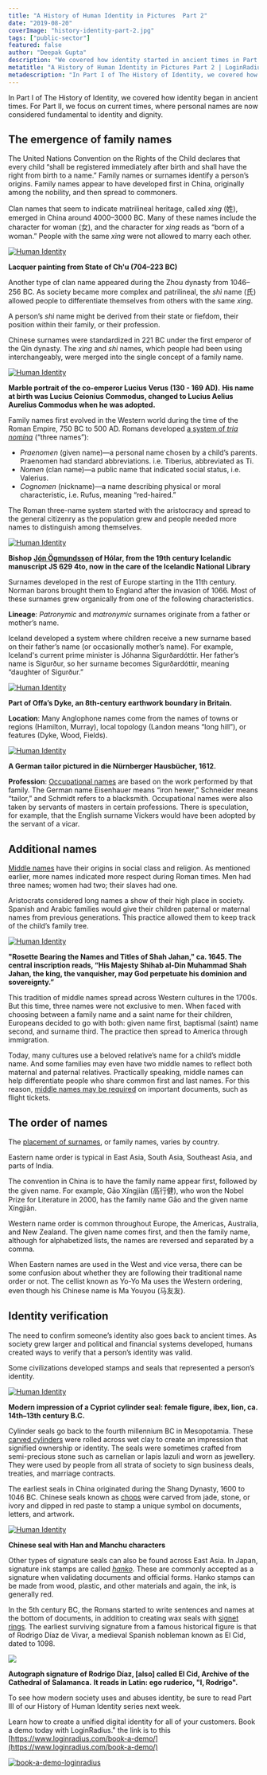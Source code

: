 ```yaml
---
title: "A History of Human Identity in Pictures  Part 2"
date: "2019-08-20"
coverImage: "history-identity-part-2.jpg"
tags: ["public-sector"]
featured: false 
author: "Deepak Gupta"
description: "We covered how identity started in ancient times in Part I of The History of Identity. We concentrate on present times for Part II, where personal names are now considered central to identification and integrity."
metatitle: "A History of Human Identity in Pictures Part 2 | LoginRadius"
metadescription: "In Part I of The History of Identity, we covered how identity began in ancient times. For Part II, we focus on current times, where personal names are now considered fundamental to identity and dignity."
---
```


In Part I of The History of Identity, we covered how identity began in ancient times. For Part II, we focus on current times, where personal names are now considered fundamental to identity and dignity. 

## The emergence of family names

The United Nations Convention on the Rights of the Child declares that every child “shall be registered immediately after birth and shall have the right from birth to a name.” Family names or surnames identify a person’s origins. Family names appear to have developed first in China, originally among the nobility, and then spread to commoners.

Clan names that seem to indicate matrilineal heritage, called _xìng_ (姓), emerged in China around 4000–3000 BC. Many of these names include the character for woman (女), and the character for _xìng_ reads as “born of a woman.” People with the same _xìng_ were not allowed to marry each other.

[![Human Identity](image-1.jpg)](https://commons.wikimedia.org/wiki/File:Lacquer_painting_from_Ch%27u_State.jpg)


**Lacquer painting from State of Ch'u (704–223 BC)**

Another type of clan name appeared during the Zhou dynasty from 1046–256 BC. As society became more complex and patrilineal, the _shì_ name (氏) allowed people to differentiate themselves from others with the same _xìng_.

A person’s _shì_ name might be derived from their state or fiefdom, their position within their family, or their profession.

Chinese surnames were standardized in 221 BC under the first emperor of the Qin dynasty. The _xìng_ and _shì_ names, which people had been using interchangeably, were merged into the single concept of a family name.

[![Human Identity](image-2.jpeg)](https://www.metmuseum.org/art/collection/search/248783)

**Marble portrait of the co-emperor Lucius Verus (130 - 169 AD).** **His name at birth was Lucius Ceionius Commodus, changed to Lucius Aelius Aurelius Commodus when he was adopted.**

Family names first evolved in the Western world during the time of the Roman Empire, 750 BC to 500 AD. Romans developed [a system of _tria_ _nomina_](https://heraldry.sca.org/names/roman.html) (“three names”):

- _Praenomen_ (given name)—a personal name chosen by a child’s parents. Praenomen had standard abbreviations. i.e. Tiberius, abbreviated as Ti.
- _Nomen_ (clan name)—a public name that indicated social status, i.e. Valerius.
- _Cognomen_ (nickname)—a name describing physical or moral characteristic, i.e. Rufus, meaning “red-haired.”

The Roman three-name system started with the aristocracy and spread to the general citizenry as the population grew and people needed more names to distinguish among themselves.

[![Human Identity](image-3.jpg)](https://commons.wikimedia.org/wiki/File:Jon_Ogmundsson_Icelandic_bishop.jpg)

**Bishop** [**Jón Ögmundsson**](https://commons.wikimedia.org/w/index.php?title=J%C3%B3n_%C3%96gmundsson&action=edit&redlink=1) **of Hólar, from the 19th century Icelandic manuscript JS 629 4to, now in the care of the Icelandic National Library**

Surnames developed in the rest of Europe starting in the 11th century. Norman barons brought them to England after the invasion of 1066. Most of these surnames grew organically from one of the following characteristics.

**Lineage**: _Patronymic_ and _matronymic_ surnames originate from a father or mother’s name.

Iceland developed a system where children receive a new surname based on their father’s name (or occasionally mother’s name). For example, Iceland's current prime minister is Jóhanna Sigurðardóttir. Her father’s name is Sigurður, so her surname becomes Sigurðardóttir, meaning “daughter of Sigurður.”

[![Human Identity](image-4.jpg)](https://www.english-heritage.org.uk/learn/story-of-england/early-medieval/architecture/)

**Part of Offa’s Dyke, an 8th-century earthwork boundary in Britain.**

**Location**: Many Anglophone names come from the names of towns or regions (Hamilton, Murray), local topology (Landon means “long hill”), or features (Dyke, Wood, Fields).

[![Human Identity](image-5.jpeg)](https://hausbuecher.nuernberg.de/75-Amb-2-279-81-v/data)

**A German tailor pictured in die Nürnberger Hausbücher, 1612.**

**Profession**: [Occupational names](https://en.wikipedia.org/wiki/Surname#Occupational_surname) are based on the work performed by that family. The German name Eisenhauer means “iron hewer,” Schneider means “tailor,” and Schmidt refers to a blacksmith. Occupational names were also taken by servants of masters in certain professions. There is speculation, for example, that the English surname Vickers would have been adopted by the servant of a vicar.

## Additional names

[Middle names](https://www.rd.com/culture/why-do-we-have-middle-names/) have their origins in social class and religion. As mentioned earlier, more names indicated more respect during Roman times. Men had three names; women had two; their slaves had one. 

Aristocrats considered long names a show of their high place in society. Spanish and Arabic families would give their children paternal or maternal names from previous generations. This practice allowed them to keep track of the child’s family tree. 

[![Human Identity](image-6.jpeg)](https://www.metmuseum.org/art/collection/search/451286?&searchField=All&sortBy=Relevance&when=A.D.+1600-1800&ft=royal+name&offset=0&rpp=20&amp;pos=1)

**"Rosette Bearing the Names and Titles of Shah Jahan," ca. 1645. The central inscription reads, “His Majesty Shihab al-Din Muhammad Shah Jahan, the king, the vanquisher, may God perpetuate his dominion and sovereignty.”**

This tradition of middle names spread across Western cultures in the 1700s. But this time, three names were not exclusive to men. When faced with choosing between a family name and a saint name for their children, Europeans decided to go with both: given name first, baptismal (saint) name second, and surname third. The practice then spread to America through immigration.

Today, many cultures use a beloved relative’s name for a child’s middle name. And some families may even have two middle names to reflect both maternal and paternal relatives. Practically speaking, middle names can help differentiate people who share common first and last names. For this reason, [middle names may be required](https://www.businessinsider.com/why-you-cant-board-flights-if-your-middle-name-isnt-on-your-ticket-2018-4) on important documents, such as flight tickets.

## The order of names

The [placement of surnames](https://en.wikipedia.org/wiki/Personal_name#Name_order), or family names, varies by country. 

Eastern name order is typical in East Asia, South Asia, Southeast Asia, and parts of India.

The convention in China is to have the family name appear first, followed by the given name. For example, Gāo Xíngjiàn (高行健), who won the Nobel Prize for Literature in 2000, has the family name Gāo and the given name Xíngjiàn.

Western name order is common throughout Europe, the Americas, Australia, and New Zealand. The given name comes first, and then the family name, although for alphabetized lists, the names are reversed and separated by a comma. 

When Eastern names are used in the West and vice versa, there can be some confusion about whether they are following their traditional name order or not. The cellist known as Yo-Yo Ma uses the Western ordering, even though his Chinese name is Ma Youyou (马友友). 

## Identity verification

The need to confirm someone’s identity also goes back to ancient times. As society grew larger and political and financial systems developed, humans created ways to verify that a person’s identity was valid.

Some civilizations developed stamps and seals that represented a person’s identity. 

[![Human Identity](image-7.jpeg)](https://www.metmuseum.org/art/collection/search/321391?&searchField=All&sortBy=Relevance&ft=cylinder+seal&offset=0&rpp=20&amp;pos=14)

**Modern impression of a Cypriot cylinder seal: female figure, ibex, lion, ca. 14th–13th century B.C.**

Cylinder seals go back to the fourth millennium BC in Mesopotamia. These [carved cylinders](https://www.historyonthenet.com/mesopotamian-cylinder-seals) were rolled across wet clay to create an impression that signified ownership or identity. The seals were sometimes crafted from semi-precious stone such as carnelian or lapis lazuli and worn as jewellery. They were used by people from all strata of society to sign business deals, treaties, and marriage contracts.

The earliest seals in China originated during the Shang Dynasty, 1600 to 1046 BC. Chinese seals known as [chops](https://www.thoughtco.com/chinese-chops-seals-2278409) were carved from jade, stone, or ivory and dipped in red paste to stamp a unique symbol on documents, letters, and artwork.

[![Human Identity](Chinese_seal_Han_Dynasty.png)](https://nl.wikipedia.org/wiki/Bestand:Chinese_seal_(Han_Dynasty).png#/media/Bestand:Chinese_seal_(Han_Dynasty).png)

**Chinese seal with Han and Manchu characters** 

Other types of signature seals can also be found across East Asia. In Japan, signature ink stamps are called [_hanko_](https://www.nippon.com/en/features/jg00077/hanko-and-inkan-japanese-stamps-and-personal-seals.html). These are commonly accepted as a signature when validating documents and official forms. Hanko stamps can be made from wood, plastic, and other materials and again, the ink, is generally red.

In the 5th century BC, the Romans started to write sentences and names at the bottom of documents, in addition to creating wax seals with [signet rings](https://www.thehistorypress.co.uk/articles/a-brief-history-of-signet-rings/). The earliest surviving signature from a famous historical figure is that of Rodrigo Díaz de Vivar, a medieval Spanish nobleman known as El Cid, dated to 1098. 

[![](223px-Signature_of_El_Cid.svg_.png)](https://commons.wikimedia.org/wiki/File:Signature_of_El_Cid.svg)

**Autograph signature of Rodrigo Díaz, \[also\] called El Cid, Archive of the Cathedral of Salamanca.** **It reads in Latin: ego ruderico, "I, Rodrigo".**

To see how modern society uses and abuses identity, be sure to read Part III of our History of Human Identity series next week.

Learn how to create a unified digital identity for all of your customers. Book a demo today with LoginRadius." the link is to this [https://www.loginradius.com/book-a-demo/](https://www.loginradius.com/book-a-demo/)

[![book-a-demo-loginradius](../../assets/book-a-demo-loginradius.png)](https://www.loginradius.com/book-a-demo/)